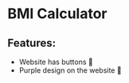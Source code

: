 <h1>BMI Calculator</h1>
<h2>Features:</h2>
<ul>
  <li>Website has buttons 🎃</li>
  <li>Purple design on the website 🧤</li>
</ul>
